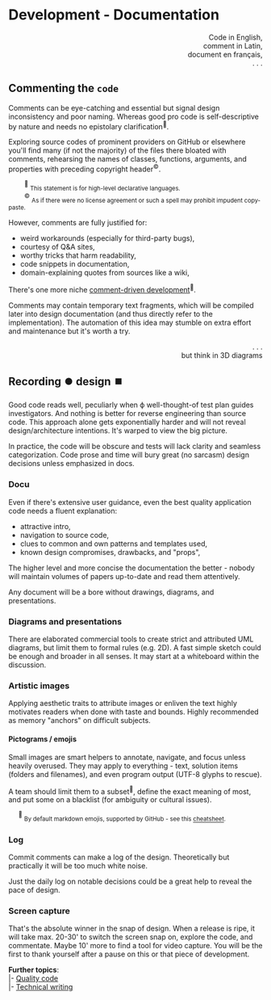 # Development - Documentation

<p dir="rtl">,Code in English<br/>,comment in Latin<br/>,document en français<br/>. . .</p>

## Commenting the `code`

Comments can be eye-catching and essential but signal design inconsistency and poor naming.  Whereas good pro code is self-descriptive by nature and needs no epistolary clarification<sup>:raising_hand:</sup>.

Exploring source codes of prominent providers on GitHub or elsewhere you'll find many (if not the majority) of the files there bloated with comments, rehearsing the names of classes, functions, arguments, and properties with preceding copyright header<sup>©️</sup>.

&nbsp;&nbsp;&nbsp;&nbsp;&nbsp;&nbsp;&nbsp;&nbsp;<sup>:raising_hand:</sup>&nbsp;<sub>This statement is for high-level declarative languages.</sub>\
&nbsp;&nbsp;&nbsp;&nbsp;&nbsp;&nbsp;&nbsp;&nbsp;<sup>©️</sup>&nbsp;<sub>As if there were no license agreement or such a spell may prohibit impudent copy-paste.</sub>

However, comments are fully justified for:

+ weird workarounds (especially for third-party bugs),
+ courtesy of Q&A sites,
+ worthy tricks that harm readability,
+ code snippets in documentation,
+ domain-explaining quotes from sources like a wiki,

There's one more niche [comment-driven development](en.wikipedia.org/wiki/Comment_programming)<sup>🔗</sup>. 

Comments may contain temporary text fragments, which will be compiled later into design documentation (and thus directly refer to the implementation). The automation of this idea may stumble on extra effort and maintenance but it's worth a try.

<p dir="rtl">. . .<br/>but think in 3D diagrams</p>

## Recording ⏺️ design ⏹️

Good code reads well, peculiarly when ф well-thought-of test plan guides investigators. And nothing is better for reverse engineering than source code. This approach alone gets exponentially harder and will not reveal design/architecture intentions. It's warped to view the big picture.

In practice, the code will be obscure and tests will lack clarity and seamless categorization. Code prose and time will bury great (no sarcasm) design decisions unless emphasized in docs.

### Docu

Even if there's extensive user guidance, even the best quality application code needs a fluent explanation: 

+ attractive intro,
+ navigation to source code,
+ clues to common and own patterns and templates used,
+ known design compromises, drawbacks, and "props",

The higher level and more concise the documentation the better - nobody will maintain volumes of papers up-to-date and read them attentively.

Any document will be a bore without drawings, diagrams, and presentations.

### Diagrams and presentations

There are elaborated commercial tools to create strict and attributed UML diagrams, but limit them to formal rules (e.g. 2D). 
A fast simple sketch could be enough and broader in all senses.
It may start at a whiteboard within the discussion.

### Artistic images

Applying aesthetic traits to attribute images or enliven the text highly motivates readers when done with taste and bounds. Highly recommended as memory "anchors" on difficult subjects.

#### Pictograms / emojis

Small images are smart helpers to annotate, navigate, and focus unless heavily overused. They may apply to everything - text, solution items (folders and filenames), and even program output (UTF-8 glyphs to rescue).

A team should limit them to a subset<sup>🍋</sup>, define the exact meaning of most, and put some on a blacklist (for ambiguity or cultural issues).

&nbsp;&nbsp;&nbsp;&nbsp;&nbsp;<sup>🍋</sup> <sub>By default markdown emojis, supported by GitHub  - see this [cheatsheet](https://github.com/ikatyang/emoji-cheat-sheet/blob/master/README.md).</sub>

### Log

Commit comments can make a log of the design. Theoretically but practically it will be too much white noise.

Just the daily log on notable decisions could be a great help to reveal the pace of design. 

### Screen capture

That's the absolute winner in the snap of design. When a release is ripe, it will take max. 20-30' to switch the screen snap on, explore the code, and commentate. Maybe 10' more to find a tool for video capture.
You will be the first to thank yourself after a pause on this or that piece of development.

**Further topics**:\
|- [Quality code](code-quality.md)\
|- [Technical writing](../../pencraft)

